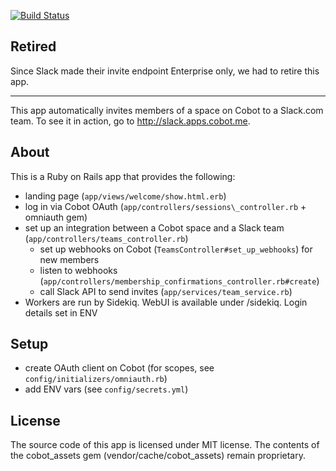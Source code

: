 [![Build Status](https://travis-ci.org/cobot/cobot-slack.svg?branch=master)](https://travis-ci.org/cobot/cobot-slack)

## Retired

Since Slack made their invite endpoint Enterprise only, we had to retire this app.

---

This app automatically invites members of a space on Cobot to a Slack.com team. To see it in action, go to http://slack.apps.cobot.me.

## About

This is a Ruby on Rails app that provides the following:

* landing page (`app/views/welcome/show.html.erb`)
* log in via Cobot OAuth (`app/controllers/sessions\_controller.rb` + omniauth gem)
* set up an integration between a Cobot space and a Slack team (`app/controllers/teams_controller.rb`)
  * set up webhooks on Cobot (`TeamsController#set_up_webhooks`) for new members
  * listen to webhooks (`app/controllers/membership_confirmations_controller.rb#create`)
  * call Slack API to send invites (`app/services/team_service.rb`)
* Workers are run by Sidekiq. WebUI is available under /sidekiq. Login details set in ENV

## Setup

* create OAuth client on Cobot (for scopes, see `config/initializers/omniauth.rb`)
* add ENV vars (see `config/secrets.yml`)

## License

The source code of this app is licensed under MIT license. The contents of the cobot_assets gem (vendor/cache/cobot_assets) remain proprietary.
